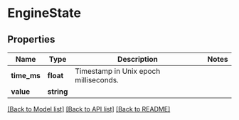 # EngineState

## Properties
Name | Type | Description | Notes
------------ | ------------- | ------------- | -------------
**time_ms** | **float** | Timestamp in Unix epoch milliseconds. | 
**value** | **string** |  | 

[[Back to Model list]](../README.md#documentation-for-models) [[Back to API list]](../README.md#documentation-for-api-endpoints) [[Back to README]](../README.md)


